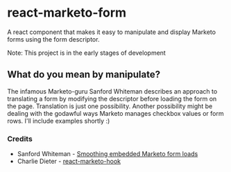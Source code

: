 # react-marketo-form
A react component that makes it easy to manipulate and display Marketo forms using the form descriptor.

Note: This project is in the early stages of development

## What do you mean by manipulate?
The infamous Marketo-guru Sanford Whiteman describes an approach to translating a form by modifying the descriptor before loading the form on the page. Translation is just one possibility. Another possibility might be dealing with the godawful ways Marketo manages checkbox values or form rows. I'll include examples shortly :)

### Credits
* Sanford Whiteman - [Smoothing embedded Marketo form loads](https://blog.teknkl.com/smoothing-embedded-marketo-form-loads/)
* Charlie Dieter - [react-marketo-hook](https://github.com/CharlieDieter/react-marketo-hook)
